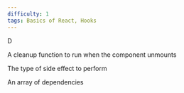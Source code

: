 ```yaml
---
difficulty: 1
tags: Basics of React, Hooks
---
```


D


A cleanup function to run when the component unmounts


The type of side effect to perform


An array of dependencies

